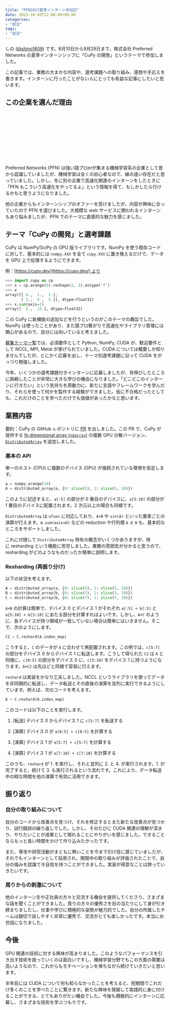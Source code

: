 ```yaml
---
title: "PFN2023夏季インターン参加記"
date: 2023-10-03T12:00:00+09:00
categories:
- "就活"
tags:
- "就活"
---
```


しの ([@shino1609](https://twitter.com/shino1609)) です。8月10日から9月29日まで、株式会社 Preferred Networks の夏季インターンシップに「CuPy の開発」というテーマで参加しました。

この記事では、業務の大まかな内容や、選考課題への取り組み、感想や手応えを書きます。インターンに行ったことがない人にとっても有益な記事にしたいと思います。

## この企業を選んだ理由

<div class="iframely-embed"><div class="iframely-responsive" style="height: 140px; padding-bottom: 0; margin-top: 1.5em; margin-bottom: 1.5em;"><a href="https://www.preferred.jp/ja/news/internship2023/" data-iframely-url="//iframely.net/ptE20rS?card=small"></a></div></div><script async src="//iframely.net/embed.js"></script>

Preferred Networks (PFN) は強い競プロerが集まる機械学習系の企業として昔から認識していましたが、機械学習は全くの初心者なので、縁の遠い存在だと思っていました。しかし、冬に別の企業で高速化関連のインターンをしたときに「PFN もこういう高速化をやってるよ」という情報を得て、もしかしたら行けるかもと思うようになりました。

他の企業からもインターンシップのオファーを受けましたが、内容が興味に合っていたので PFN を選びました。大規模な web サービスに関われるインターンもあり悩みましたが、PFN でのテーマに直感的な魅力を感じました。

## テーマ「CuPy の開発」と選考課題

CuPy は NumPy/SciPy の GPU 版ライブラリです。NumPy を使う既存コードに対して、基本的には `numpy.XXX` を全て `cupy.XXX` に置き換えるだけで、データを GPU 上で処理するようにできます。

例：[https://cupy.dev](https://cupy.dev/) より

```py
>>> import cupy as cp
>>> x = cp.arange(6).reshape(2, 3).astype('f')
>>> x
array([[ 0.,  1.,  2.],
       [ 3.,  4.,  5.]], dtype=float32)
>>> x.sum(axis=1)
array([  3.,  12.], dtype=float32)
```

この CuPy に新機能の追加などを行うというのがこのテーマの趣旨でした。NumPy は使ったことがあり、また競プロ繋がりで高速化やライブラリ管理には関心があるので、自分には向いていると考えました。

[募集テーマ一覧](https://www.preferred.jp/wp-content/uploads/2023/03/831d7079054f3a9adf79bef7f143a578-1.pdf)では、必須要件として Python, NumPy, CUDA が、歓迎要件として NCCL, MPI, Metal が挙げられていました。CUDA については概要しか知りませんでしたが、とにかく応募を出し、テーマ別選考課題に沿って CUDA をがっつり勉強しました。

今年、いくつかの選考課題付きインターンに応募しましたが、背伸びしたところに挑戦したことが非常に大きな学びの機会になりました。「どこどこのインターンに行きたい」という気持ちを原動力に、新たに言語やフレームワークを学んだり、それらを使って何かを製作する経験ができました。仮に不合格だったとしても、これだけのことを学べただけでも価値があったかなと思います。

## 業務内容

要約：CuPy の GitHub レポジトリに [PR](https://github.com/cupy/cupy/pull/7881) を出しました。この PR で、CuPy が提供する [N-dimensional array (`ndarray`)](https://docs.cupy.dev/en/stable/reference/generated/cupy.ndarray.html) の複数 GPU 分散バージョン、[`DistributedArray`](https://cupy--7881.org.readthedocs.build/en/7881/reference/generated/cupyx.distributed.array.DistributedArray.html) を追加しました。

### 基本の API

単一のホスト (CPU) に複数のデバイス (GPU) が接続されている環境を仮定します。

```py
a = numpy.arange(10)
A = distributed_array(a, {0: slice(5), 1: slice(5, 10)})
```

このように記述すると、`a[:5]` の部分が 0 番目のデバイスに、`a[5:10]` の部分が 1 番目のデバイスに配置されます。2 次元以上の場合も同様です。

`DistributedArray` は `ufunc` に対応しており、`A+B` や `sin(A)` といった要素ごとの演算が行えます。`A.sum(axis=0)` などの reduction や行列積 `A @ B` も、基本的なところをサポートしました。

これに付随して `DistributedArray` 特有の概念がいくつかありますが、特に resharding という機能に苦労しました。業務の雰囲気が分かると思うので、resharding がどのようなものだったか簡単に説明します。

### Resharding (再振り分け)

以下の状況を考えます。

```py
A = distributed_array(a, {0: slice(5), 1: slice(5, 10)})
B = distributed_array(b, {0: slice(5), 1: slice(5, 10)})
C = distributed_array(b, {0: slice(7), 1: slice(7, 10)})
```

`A+B` の計算は簡単で、デバイス 0 とデバイス 1 がそれぞれ `a[:5] + b[:5]` と `a[5:10] + b[5:10]` にあたる部分を計算すればよいです。しかし、`A+C` のように、各デバイスが持つ領域が一致していない場合は簡単にはいきません。そこで、次のようにします。

```py
C2 = C.reshard(A.index_map)
```

こうすると、`C` のデータが `A` に合わせて再配置されます。この例では、`c[5:7]` の部分をデバイス 0 からデバイス 1 に転送します。こうして得られた `C2` は `A` と同様に、`c[0:5]` の部分をデバイス 0 に、`c[5:10]` をデバイス 1 に持つようになります。`A+C2` は先ほどと同様で容易に行えます。

`reshard` は実装をかなり工夫しました。NCCL というライブラリを使ってデータを非同期的に転送し、データ転送とその直後の演算を並列に実行できるようにしています。例えば、次のコードを考えます。

```py
A + C.reshard(A.index_map)
```

このコードは以下のことを実行します。

1. [転送] デバイス 0 からデバイス 1 に `c[5:7]` を転送する

2. [演算] デバイス 0 が `a[0:5] + c[0:5]` を計算する

3. [演算] デバイス 1 が `a[5:7] + c[5:7]` を計算する

4. [演算] デバイス 1 が `a[7:10] + c[7:10]` を計算する

このうち、`reshard` が 1. を実行し、それと並列に 2. と 4. が実行されます。1. が完了すると、続けて 3. も実行されるという流れです。これにより、データ転送中の暇な時間を他の演算で有効に活用できます。

## 振り返り

### 自分の取り組みについて

自分のコードから改善点を見つけ、それを修正するとまた新たな改善点が見つかり、試行錯誤の繰り返しでした。しかし、そのたびに CUDA 関連の理解が深まり、やりたいことが成果として現れることにやりがいを感じました。できることならもっと長い時間をかけて作り込みたかったです。

また、専攻や研究活動がまともに無いことを今まで引け目に感じていましたが、それでもインターンとして採用され、期間中の取り組みが評価されたことで、自分の強みを認識でき自信を持つことができました。実装が得意なことは誇っていきたいです。

### 周りからの刺激について

他のインターン生や正社員の方々と交流する機会を提供してくださり、さまざまな話を聞くことができました。周りの方々の優秀さを目の当たりにして身が引き締まりましたし、仕事や学びに積極的な姿勢が魅力的でした。自分の所属したチームは親切で話しやすく非常に優秀で、交流がとても楽しかったです。本当にお世話になりました。

## 今後

GPU 関連の技術に対する興味が高まりました。このようなパフォーマンスを引き出す技術を扱っていくのは面白いですし、機械学習分野でもこの方面の需要は高いようなので、これからもモチベーションを保ちながら続けていきたいと思います。

半年前には CUDA について何も知らなかったことを考えると、短期間でこれだけ多くのことを学べたことに驚きます。新たな興味を発掘して実践的に身に付けることができる、とてもありがたい機会でした。今後も積極的にインターンに応募し、さまざまな技術を学ぶつもりです。
